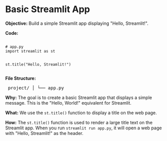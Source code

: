 <!DOCTYPE html>
<html lang="en">
<head>
    <meta charset="UTF-8">
    <meta name="viewport" content="width=device-width, initial-scale=1.0">
    <title>Basic Streamlit App</title>
</head>
<body>
    <h1>Basic Streamlit App</h1>
    <p><strong>Objective:</strong> Build a simple Streamlit app displaying "Hello, Streamlit!".</p>
    <p><strong>Code:</strong></p>
    <pre><code>
# app.py
import streamlit as st

st.title("Hello, Streamlit!")
    </code></pre>
    <p><strong>File Structure:</strong></p>
    <pre>
project/
│
└── app.py
    </pre>
    <p><strong>Why:</strong> The goal is to create a basic Streamlit app that displays a simple message. This is the "Hello, World!" equivalent for Streamlit.</p>
    <p><strong>What:</strong> We use the <code>st.title()</code> function to display a title on the web page.</p>
    <p><strong>How:</strong> The <code>st.title()</code> function is used to render a large title text on the Streamlit app. When you run <code>streamlit run app.py</code>, it will open a web page with "Hello, Streamlit!" as the header.</p>
</body>
</html>